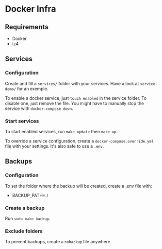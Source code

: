 # Docker Infra

## Requirements

- Docker
- lz4

## Services

### Configuration

Create and fill a `services/` folder with your services. 
Have a look at `service-demo/` for an exemple.

To enable a docker service, just `touch enabled` in the service folder. 
To disable one, just remove the file. You might have to manually stop the service with `docker-compose down`.  

### Start services

To start enabled services, run `make update` then `make up`. 

To override a service configuration, create a `docker-compose.override.yml` file with your settings.
It's also safe to use a `.env`. 

## Backups

### Configuration

To set the folder where the backup will be created, create a .env file with:
- BACKUP_PATH=./

### Create a backup

Run `sudo make backup`.

### Exclude folders

To prevent backups, create a `nobackup` file anywhere.
